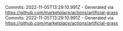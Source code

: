 Commits: 2022-11-05T13:29:10.991Z - Generated via https://github.com/marketplace/actions/artificial-grass
<br>
Commits: 2022-11-05T13:29:10.991Z - Generated via https://github.com/marketplace/actions/artificial-grass
<br>
